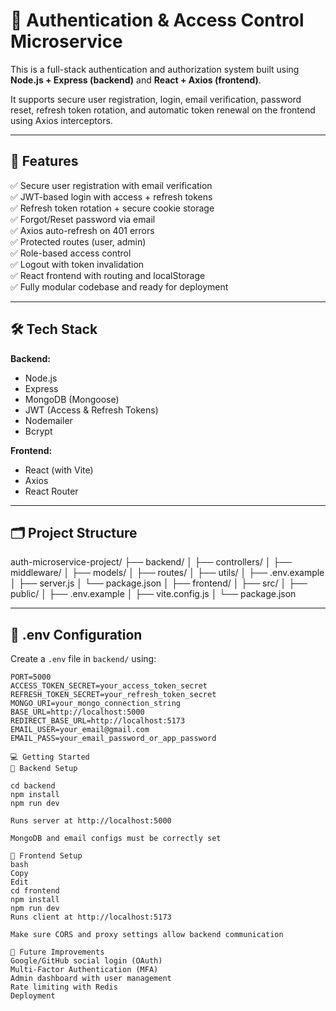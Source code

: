 # 🔐 Authentication & Access Control Microservice

This is a full-stack authentication and authorization system built using **Node.js + Express (backend)** and **React + Axios (frontend)**.

It supports secure user registration, login, email verification, password reset, refresh token rotation, and automatic token renewal on the frontend using Axios interceptors.

---

## 🚀 Features

✅ Secure user registration with email verification  
✅ JWT-based login with access + refresh tokens  
✅ Refresh token rotation + secure cookie storage  
✅ Forgot/Reset password via email  
✅ Axios auto-refresh on 401 errors  
✅ Protected routes (user, admin)  
✅ Role-based access control  
✅ Logout with token invalidation  
✅ React frontend with routing and localStorage  
✅ Fully modular codebase and ready for deployment

---

## 🛠️ Tech Stack

**Backend:**
- Node.js
- Express
- MongoDB (Mongoose)
- JWT (Access & Refresh Tokens)
- Nodemailer
- Bcrypt

**Frontend:**
- React (with Vite)
- Axios
- React Router

---

## 🗂️ Project Structure

auth-microservice-project/
├── backend/
│ ├── controllers/
│ ├── middleware/
│ ├── models/
│ ├── routes/
│ ├── utils/
│ ├── .env.example
│ ├── server.js
│ └── package.json
│
├── frontend/
│ ├── src/
│ ├── public/
│ ├── .env.example
│ ├── vite.config.js
│ └── package.json


---

## 🔐 .env Configuration

Create a `.env` file in `backend/` using:

```env
PORT=5000
ACCESS_TOKEN_SECRET=your_access_token_secret
REFRESH_TOKEN_SECRET=your_refresh_token_secret
MONGO_URI=your_mongo_connection_string
BASE_URL=http://localhost:5000
REDIRECT_BASE_URL=http://localhost:5173
EMAIL_USER=your_email@gmail.com
EMAIL_PASS=your_email_password_or_app_password

💻 Getting Started
🔧 Backend Setup

cd backend
npm install
npm run dev

Runs server at http://localhost:5000

MongoDB and email configs must be correctly set

🎨 Frontend Setup
bash
Copy
Edit
cd frontend
npm install
npm run dev
Runs client at http://localhost:5173

Make sure CORS and proxy settings allow backend communication

🧠 Future Improvements
Google/GitHub social login (OAuth)
Multi-Factor Authentication (MFA)
Admin dashboard with user management
Rate limiting with Redis
Deployment